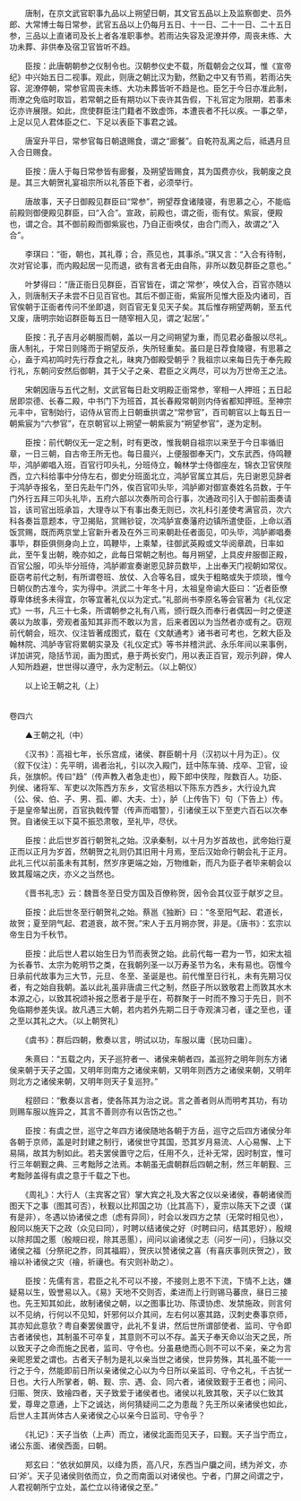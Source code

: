 <!-- { "loadSidebar": true } -->
　　唐制，在京文武官职事九品以上朔望日朝，其文官五品以上及监察御史、员外郎、大常博士每日常参，武官五品以上仍每月五日、十一日、二十一日、二十五日参，三品以上直诸司及长上者各准职事参。若雨沾失容及泥潦并停，周丧未练、大功未葬、非供奉及宿卫官皆听不趋。

　　臣按：此唐朝朝参之仪制令也。汉朝参仪史不载，所载朝会之仪耳，惟《宣帝纪》中兴始五日二视事。观此，则唐之朝比汉为勤，然勤之中又有节焉，若雨沾失容、泥潦停朝，常参官周丧未练、大功未葬皆听不趋是也。臣乞于今日亦准此制，雨潦之免临时取旨，若常朝之臣有期功以下丧许其告假，下礼官定为限期，若事未讫亦许展限。如此，庶使群臣注门籍者不致虚饰，本遭丧者不托以疾。一事之举，上足以见人君体臣之仁、下足以表臣下事君之诚。

　　唐室升平日，常参官每日朝退赐食，谓之“廊餐”。自乾符乱离之后，祗遇月旦入合日赐食。

　　臣按：唐人于每日常参皆有廊餐，及朔望皆赐食，其为国费亦伙，我朝废之良是。其三大朝贺礼宴祖宗所以礼答臣下者，必须举行。

　　唐故事，天子日御殿见群臣曰“常参”，朔望荐食诸陵寝，有思慕之心，不能临前殿则御便殿见群臣，曰“入合”。宣政，前殿也，谓之衙，衙有仗。紫宸，便殿也，谓之合。其不御前殿而御紫宸也，乃自正衙唤仗，由合门而入，故谓之“入合”。

　　李琪曰：“衙，朝也，其礼尊；合，燕见也，其事杀。”琪又言：“入合有待制，次对官论事，而内殿起居一见而退，欲有言者无由自陈，非所以数见群臣之意也。”

　　叶梦得曰：“唐正衙日见群臣，百官皆在，谓之‘常参’，唤仗入合，百官亦随以入，则唐制天子未尝不日见百官也。其后不御正衙，紫宸所见惟大臣及内诸司，百官俟朝于正衙者传问不坐即退，则百官无复见天子矣。其后惟存朔望两朝，至五代又废，唐明宗始诏群臣每五日一随宰相入见，谓之‘起居’。”

　　臣按：孔子吉月必朝服而朝，盖以一月之间朔望为重，而见君必备服以尽礼。唐人制礼，于常日则隆而于朔望反杀，失所轻重矣。虽曰是日荐食陵寝，有思慕之心，盍于鸡初鸣时先行荐食之礼，昧爽乃御殿受朝乎？我祖宗以来每日先于奉先殿行礼，东朝问安然后御朝，其于父子之亲、君臣之义两尽，可以为万世帝王之法。

　　宋朝因唐与五代之制，文武官每日赴文明殿正衙常参，宰相一人押班；五日起居即崇德、长春二殿，中书门下为班首，其长春殿常朝则内侍省都知押班。至神宗元丰中，官制始行，诏侍从官而上日朝垂拱谓之“常参官”，百司朝官以上每五日一朝紫宸为“六参官”，在京朝官以上朔望一朝紫宸为“朔望参官”，遂为定制。

　　臣按：前代朝仪无一定之制，时有更改，惟我朝自祖宗以来至于今日率循旧章，一日三朝，自古帝王所无也。每日晨兴，上便服御奉天门，文东武西，侍鸣鞭毕，鸿胪卿唱入班，百官行叩头礼，分班侍立，翰林学士侍御座左，锦衣卫官侠陛西，立六科给事中分侍左右，御史分班面北立，鸿胪官属立其后，先日谢恩见辞者于鸿胪寺报名，至日先赴午门外，俟百官叩头毕，鸿胪卿对御宣奏姓名员数，于午门外行五拜三叩头礼毕，五府六部以次奏所司合行事，次通政司引入于御前面奏请旨，该司官出班承旨，大理寺以下有事出奏无则已，次礼科引差使考满官员，次六科各奏旨意题本，守卫揭贴，赏赐钞锭，次鸿胪宣奏藩府边镇所遣使臣，上命以酒饭赏赐，既而两京堂上官新升者及在外三司来朝赴任者面见，叩头毕，鸿胪卿唱奏事毕，群臣俱侧身向上立，鸣鞭毕，上乘辇，往御武英殿或文华阅章疏，日率如此，至午复出朝，晚亦如之，此每日常朝之制也。每月朔望，上具皮弁服御正殿，百官公服，叩头毕分班侍，鸿胪卿宣奏谢恩见辞员数毕，上出奉天门视朝如常仪。臣窃考前代之制，有所谓卷班、放仗、入合等名目，或失于粗略或失于烦琐，惟今日朝仪酌古准今，实为得中。洪武二十年冬十月，太祖皇帝谕大臣曰：“近者臣僚尊卑体统多未得宜，尔等宜著礼仪以为定式。”礼部尚书李原名等会官著为《礼仪定式》一书，凡三十七条，所谓朝参之礼有八焉，颁行既久而奉行者偶因一时之便遂袭以为故事，旁观者虽知其非而不敢以为言，后来者因以为当然者亦或有之。窃观前代朝会，班次、仪注皆著成图式，载在《文献通考》诸书者可考也，乞敕大臣及翰林院、鸿胪寺官将累朝实录及《礼仪定式》等书并稽洪武、永乐年间以来事例，详加讲究，隐括节润，画为图式，悬于两长安门，用以表正百官，观示列辟，俾人人知所趋避，世世得以遵守，永为定制云。（以上朝仪）

　　以上论王朝之礼（上）  
　 

卷四六

　　▲王朝之礼（中）

　　《汉书》：高祖七年，长乐宫成，诸侯、群臣朝十月（汉初以十月为正）。仪（叙下仪注）：先平明，谒者治礼，引以次入殿门，廷中陈车骑、戍卒、卫官，设兵，张旗帜。传曰“趋”（传声教入者急走也），殿下郎中侠陛，陛数百人。功臣、列侯、诸将军、军吏以次陈西方东乡，文官丞相以下陈东方西乡，大行设九宾（公、侯、伯、子、男、孤、卿、大夫、士），胪（上传告下）句（下告上）传。于是皇帝辇出房，百官执戟传警（传声而唱警），引诸侯王以下至吏六百石以次奉贺。自诸侯王以下莫不振恐肃敬，至礼毕，尽伏。

　　臣按：此后世岁首行朝贺礼之始。汉承秦制，以十月为岁首故也，武帝始行夏正而以正月为岁首，然朝贺之礼则仍其旧用十月焉，至后汉始命行朝会礼于正月。此礼三代以前虽未有其制，然岁序更端之始，万物维新，而凡为臣子者毕来朝会以致其履端之庆，亦义之当然也。

　　《晋书礼志》云：魏晋冬至日受方国及百僚称贺，因令会其仪亚于献岁之旦。

　　臣按：此后世冬至行朝贺礼之始。蔡邕《独断》曰：“冬至阳气起、君道长，故贺；夏至阴气起、君道衰，故不贺。”宋人于五月朔亦贺，非是。《唐书》：玄宗以帝生日为千秋节。

　　臣按：此后世人君以始生日为节而表贺之始。此前代每一君为一节，如宋太祖为长春节、太宗为乾明节之类，在我朝列圣一以万寿圣节为名，未有易也。窃惟今日承前代故事为三大节，元旦、冬至、圣诞是也。前代惟至日行礼，未有先期习仪者，有之始自我朝。盖以此礼虽非唐虞三代之制，然臣子所以致敬君上而敦其水木本源之心，以致其祝颂补报之愿者于是乎在，苟群聚于一时而不豫习于先日，则不免临期参差失误。故凡遇三大朝，若内若外先期二日于寺观演习者，谨之至也，谨之至以其礼之大。（以上朝贺礼）

　　《虞书》：群后四朝，敷奏以言，明试以功，车服以庸（民功曰庸）。

　　朱熹曰：“五载之内，天子巡狩者一、诸侯来朝者四，盖巡狩之明年则东方诸侯来朝于天子之国，又明年则南方之诸侯来朝，又明年则西方之诸侯来朝，又明年则北方之诸侯来朝，又明年则天子复巡狩。”

　　程颐曰：“敷奏以言者，使各陈其为治之说。言之善者则从而明考其功，有功则赐车服以旌异之，其言不善则亦有以告饬之也。”

　　臣按：有虞之世，巡守之年四方诸侯随地各朝于方岳，巡守之后四方诸侯分年各朝于京师，盖是时封建之制行，诸侯世守其国，恐其岁月易流、人心易懈、上下易隔，故其为制如此。若夫罢侯置守之后，任用不久，迁补无常，因时制宜，惟可行三年朝觐之典、三考黜陟之法焉。本朝虽无虞朝群后四朝之制，然三年朝觐、三考黜陟盖得有虞之意于千载之下也。

　　《周礼》：大行人（主宾客之官）掌大宾之礼及大客之仪以亲诸侯，春朝诸侯而图天下之事（图其可否），秋觐以比邦国之功（比其高下），夏宗以陈天下之谟（谋有是非），冬遇以协诸侯之虑（虑有异同），时会以发四方之禁（无常时相见也），殷同以施天下之政（众见曰同），时聘以结诸侯之好（时聘曰问，结其恩好），殷覜以除邦国之慝（殷覜曰视，除其恶慝），间问以谕诸侯之志（问岁一问），归脉以交诸侯之福（分祭祀之胙，同其福嘏），贺庆以赞诸侯之喜（有喜庆事则庆贺之），致禬以补诸侯之灾（禬，祈禳也。有灾则补助之）。

　　臣按：先儒有言，君臣之礼不可以不接，不接则上恩不下流，下情不上达，嫌疑易以生，毁誉易以入。《易》天地不交则否，柔进而上行则锡马蕃庶，昼日三接也。先王知其如此，故制诸侯之朝，以之图事比功、陈谟协虑、发禁施政，则言何以不见纳，行何以不见知，奸邪何以介其间，左右何以塞其路，汉刺史奏事京师，其亦知此意欤？粤自秦罢侯置守，此礼不复讲，然后世所谓部使者、监司、守令即古者诸侯也，其制虽不可卒复，其意则不可以不存。盖天子奉天命以治天之民，所以致天子之命而施之民者，监司、守令也。分虽悬绝而心则不可以不亲，亲之为言亲昵恩爱之谓也。古者天子制为是礼以亲当世之诸侯，世异势殊，其礼虽不能一一行之于今，然能即前日所以亲诸侯之心以为今日所以亲监司、守令之礼，千古犹一日也。大行人所掌者，朝、觐、宗、遇、会、同六者，诸侯致觐于王者也；间问、归赈、贺庆、致禬四者，天子致爱于诸侯者也。诸侯以礼致其敬，天子以仁致其爱，尊卑之意通，上下之诚达，尚何猜疑间二之为患哉？先王所以亲诸侯也如此，后世人主其尚体古人亲诸侯之心以亲今日监司、守令乎？

　　《礼记》：天子当依（上声）而立，诸侯北面而见天子，曰觐。天子当宁而立，诸公东面、诸侯西面，曰朝。

　　郑玄曰：“依状如屏风，以绛为质，高八尺，东西当户牖之间，绣为斧文，亦曰‘斧’。天子见诸侯则依而立，负之而南面以对诸侯也。宁者，门屏之间谓之宁，人君视朝所宁立处，盖伫立以待诸侯之至。”


